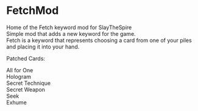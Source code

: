 # FetchMod
Home of the Fetch keyword mod for SlayTheSpire  
Simple mod that adds a new keyword for the game.  
Fetch is a keyword that represents choosing a card from one of your piles and placing it into your hand.  
  
Patched Cards:  
  
All for One  
Hologram  
Secret Technique  
Secret Weapon  
Seek  
Exhume
